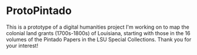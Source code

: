# ProtoPintado
This is a prototype of a digital humanities project I'm working on to map the colonial land grants (1700s-1800s) of Louisiana, starting with those in the 16 volumes of the Pintado Papers in the LSU Special Collections.  Thank you for your interest!
